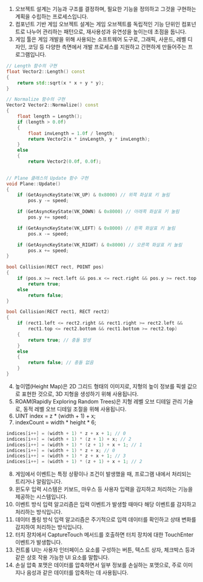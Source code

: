 1. 오브젝트 설계는 기능과 구조를 결정하며, 필요한 기능을 정의하고 그것을 구현하는 계획을 수립하는 프로세스입니다.
2. 컴포넌트 기반 게임 오브젝트 설계는 게임 오브젝트를 독립적인 기능 단위인 컴포넌트로 나누어 관리하는 패턴으로, 재사용성과 유연성을 높이는데 초점을 둡니다.
3. 게임 툴은 게임 개발을 위해 사용되는 소프트웨어 도구로, 그래픽, 사운드, 레벨 디자인, 코딩 등 다양한 측면에서 개발 프로세스를 지원하고 간편하게 만들어주는 프로그램입니다.
```C++
// Length 함수의 구현
float Vector2::Length() const
{
	return std::sqrt(x * x + y * y);
}

// Normalize 함수의 구현
Vector2 Vector2::Normalize() const
{
	float length = Length();
	if (length > 0.0f)
	{
		float invLength = 1.0f / length;
		return Vector2(x * invLength, y * invLength);
	}
	else
	{
		return Vector2(0.0f, 0.0f);
	

// Plane 클래스의 Update 함수 구현
void Plane::Update()
{
	if (GetAsyncKeyState(VK_UP) & 0x8000) // 위쪽 화살표 키 눌림
		pos.y -= speed;

	if (GetAsyncKeyState(VK_DOWN) & 0x8000) // 아래쪽 화살표 키 눌림
		pos.y += speed;

	if (GetAsyncKeyState(VK_LEFT) & 0x8000) // 왼쪽 화살표 키 눌림
		pos.x -= speed;

	if (GetAsyncKeyState(VK_RIGHT) & 0x8000) // 오른쪽 화살표 키 눌림
		pos.x += speed;
}

bool Collision(RECT rect, POINT pos)
{
	if (pos.x >= rect.left && pos.x <= rect.right && pos.y >= rect.top && pos.y <= rect.bottom)
		return true;
	else
		return false;
}

bool Collision(RECT rect1, RECT rect2)
{
	if (rect1.left <= rect2.right && rect1.right >= rect2.left &&
		rect1.top <= rect2.bottom && rect1.bottom >= rect2.top)
	{
		return true; // 충돌 발생
	}
	else
	{
		return false; // 충돌 없음
	}
}
```

4. 높이맵(Height Map)은 2D 그리드 형태의 이미지로, 지형의 높이 정보를 픽셀 값으로 표현한 것으로, 3D 지형을 생성하기 위해 사용됩니다.
5. ROAM(Rapidly Exploring Random Trees)은 지형 레벨 오브 디테일 관리 기술로, 동적 레벨 오브 디테일 조절을 위해 사용됩니다.
6. UINT index = z * (width + 1) + x;
7. indexCount = width * height * 6;
```C++
indices[i++] = (width + 1) * z + x + 1; // 0
indices[i++] = (width + 1) * (z + 1) + x; // 2
indices[i++] = (width + 1) * (z + 1) + x + 1; // 1
indices[i++] = (width + 1) * z + x; // 0
indices[i++] = (width + 1) * z + x + 1; // 3
indices[i++] = (width + 1) * (z + 1) + x + 1; // 2
```


8. 게임에서 이벤트는 특정 상황이나 조건이 발생했을 때, 프로그램 내에서 처리되는 트리거나 알림입니다.
9. 윈도우 입력 시스템은 키보드, 마우스 등 사용자 입력을 감지하고 처리하는 기능을 제공하는 시스템입니다.
10. 이벤트 방식 입력 알고리즘은 입력 이벤트가 발생할 때마다 해당 이벤트를 감지하고 처리하는 방식입니다.
11. 데이터 폴링 방식 입력 알고리즘은 주기적으로 입력 데이터를 확인하고 상태 변화를 감지하여 처리하는 방식입니다.
12. 터치 장치에서 CaptureTouch 메서드를 호출하면 터치 장치에 대한 TouchEnter 이벤트가 발생합니다.
13. 컨트롤 UI는 사용자 인터페이스 요소를 구성하는 버튼, 텍스트 상자, 체크박스 등과 같은 상호 작용 가능한 UI 요소를 말합니다.
14. 손실 압축 포맷은 데이터를 압축하면서 일부 정보를 손실하는 포맷으로, 주로 이미지나 음성과 같은 데이터를 압축하는 데 사용됩니다.